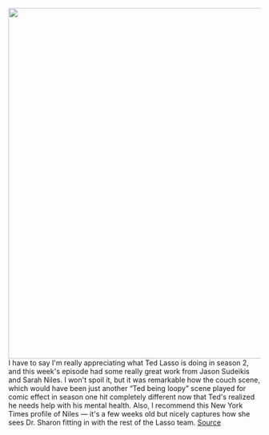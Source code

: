 <img src='https://cdn.vox-cdn.com/thumbor/9wu0YdZeKnFgx5qeVT5T7aM5jFA=/0x0:1463x779/1200x800/filters:focal(615x273:849x507)/cdn.vox-cdn.com/uploads/chorus_image/image/69820234/halle_berry_moondall.0.png' width='700px' /><br/>
I have to say I'm really appreciating what Ted Lasso is doing in season 2, and this week's episode had some really great work from Jason Sudeikis and Sarah Niles. I won't spoil it, but it was remarkable how the couch scene, which would have been just another “Ted being loopy” scene played for comic effect in season one hit completely different now that Ted's realized he needs help with his mental health. Also, I recommend this New York Times profile of Niles — it's a few weeks old but nicely captures how she sees Dr. Sharon fitting in with the rest of the Lasso team.
<a href='https://www.theverge.com/2021/9/5/22658609/new-trailers-moonfall-the-wheel-of-time-belfast-no-time-to-die-amazon'> Source <a/>